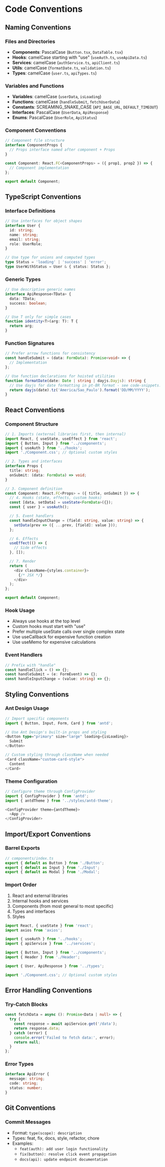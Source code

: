 # Code Conventions

## Naming Conventions

### Files and Directories
- **Components**: PascalCase (`Button.tsx`, `DataTable.tsx`)
- **Hooks**: camelCase starting with "use" (`useAuth.ts`, `useApiData.ts`)
- **Services**: camelCase (`authService.ts`, `apiClient.ts`)
- **Utils**: camelCase (`formatDate.ts`, `validation.ts`)
- **Types**: camelCase (`user.ts`, `apiTypes.ts`)

### Variables and Functions
- **Variables**: camelCase (`userData`, `isLoading`)
- **Functions**: camelCase (`handleSubmit`, `fetchUserData`)
- **Constants**: SCREAMING_SNAKE_CASE (`API_BASE_URL`, `DEFAULT_TIMEOUT`)
- **Interfaces**: PascalCase (`UserData`, `ApiResponse`)
- **Enums**: PascalCase (`UserRole`, `ApiStatus`)

### Component Conventions
```typescript
// Component file structure
interface ComponentProps {
  // Props interface named after component + Props
}

const Component: React.FC<ComponentProps> = ({ prop1, prop2 }) => {
  // Component implementation
};

export default Component;
```

## TypeScript Conventions

### Interface Definitions
```typescript
// Use interfaces for object shapes
interface User {
  id: string;
  name: string;
  email: string;
  role: UserRole;
}

// Use type for unions and computed types
type Status = 'loading' | 'success' | 'error';
type UserWithStatus = User & { status: Status };
```

### Generic Types
```typescript
// Use descriptive generic names
interface ApiResponse<TData> {
  data: TData;
  success: boolean;
}

// Use T only for simple cases
function identity<T>(arg: T): T {
  return arg;
}
```

### Function Signatures
```typescript
// Prefer arrow functions for consistency
const handleSubmit = (data: FormData): Promise<void> => {
  // Implementation
};

// Use function declarations for hoisted utilities
function formatDate(date: Date | string | dayjs.Dayjs): string {
  // Use dayjs for date formatting in pt-BR format - see code-snippets.md
  return dayjs(date).tz('America/Sao_Paulo').format('DD/MM/YYYY');
}
```

## React Conventions

### Component Structure
```typescript
// 1. Imports (external libraries first, then internal)
import React, { useState, useEffect } from 'react';
import { Button, Input } from '../components';
import { useAuth } from '../hooks';
import './Component.css'; // Optional custom styles

// 2. Types and interfaces
interface Props {
  title: string;
  onSubmit: (data: FormData) => void;
}

// 3. Component definition
const Component: React.FC<Props> = ({ title, onSubmit }) => {
  // 4. Hooks (state, effects, custom hooks)
  const [data, setData] = useState<FormData>({});
  const { user } = useAuth();

  // 5. Event handlers
  const handleInputChange = (field: string, value: string) => {
    setData(prev => ({ ...prev, [field]: value }));
  };

  // 6. Effects
  useEffect(() => {
    // Side effects
  }, []);

  // 7. Render
  return (
    <div className={styles.container}>
      {/* JSX */}
    </div>
  );
};

export default Component;
```

### Hook Usage
- Always use hooks at the top level
- Custom hooks must start with "use"
- Prefer multiple useState calls over single complex state
- Use useCallback for expensive function creation
- Use useMemo for expensive calculations

### Event Handlers
```typescript
// Prefix with "handle"
const handleClick = () => {};
const handleSubmit = (e: FormEvent) => {};
const handleInputChange = (value: string) => {};
```

## Styling Conventions

### Ant Design Usage
```typescript
// Import specific components
import { Button, Input, Form, Card } from 'antd';

// Use Ant Design's built-in props and styling
<Button type="primary" size="large" loading={isLoading}>
  Submit
</Button>

// Custom styling through className when needed
<Card className="custom-card-style">
  Content
</Card>
```

### Theme Configuration
```typescript
// Configure theme through ConfigProvider
import { ConfigProvider } from 'antd';
import { antdTheme } from '../styles/antd-theme';

<ConfigProvider theme={antdTheme}>
  <App />
</ConfigProvider>
```

## Import/Export Conventions

### Barrel Exports
```typescript
// components/index.ts
export { default as Button } from './Button';
export { default as Input } from './Input';
export { default as Modal } from './Modal';
```

### Import Order
1. React and external libraries
2. Internal hooks and services
3. Components (from most general to most specific)
4. Types and interfaces
5. Styles

```typescript
import React, { useState } from 'react';
import axios from 'axios';

import { useAuth } from '../hooks';
import { apiService } from '../services';

import { Button, Input } from '../components';
import { Header } from './Header';

import { User, ApiResponse } from '../types';

import './Component.css'; // Optional custom styles
```

## Error Handling Conventions

### Try-Catch Blocks
```typescript
const fetchData = async (): Promise<Data | null> => {
  try {
    const response = await apiService.get('/data');
    return response.data;
  } catch (error) {
    console.error('Failed to fetch data:', error);
    return null;
  }
};
```

### Error Types
```typescript
interface ApiError {
  message: string;
  code: string;
  status: number;
}
```


## Git Conventions

### Commit Messages
- Format: `type(scope): description`
- Types: feat, fix, docs, style, refactor, chore
- Examples:
  - `feat(auth): add user login functionality`
  - `fix(button): resolve click event propagation`
  - `docs(api): update endpoint documentation`